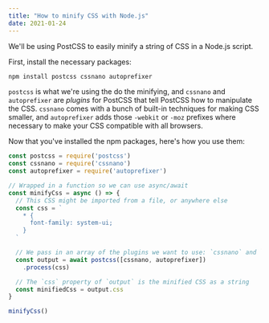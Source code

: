 ```yaml
---
title: "How to minify CSS with Node.js"
date: 2021-01-24
---
```

We'll be using PostCSS to easily minify a string of CSS in a Node.js script.

First, install the necessary packages:

```bash
npm install postcss cssnano autoprefixer
```

`postcss` is what we're using the do the minifying, and `cssnano` and `autoprefixer` are *plugins* for PostCSS that tell PostCSS how to manipulate the CSS. `cssnano` comes with a bunch of built-in techniques for making CSS smaller, and `autoprefixer` adds those `-webkit` or `-moz` prefixes where necessary to make your CSS compatible with all browsers.

Now that you've installed the npm packages, here's how you use them:

```javascript
const postcss = require('postcss')
const cssnano = require('cssnano')
const autoprefixer = require('autoprefixer')

// Wrapped in a function so we can use async/await
const minifyCss = async () => {
  // This CSS might be imported from a file, or anywhere else
  const css = `
    * {
      font-family: system-ui;
    }
  `

  // We pass in an array of the plugins we want to use: `cssnano` and `autoprefixer`
  const output = await postcss([cssnano, autoprefixer])
    .process(css)

  // The `css` property of `output` is the minified CSS as a string
  const minifiedCss = output.css
}

minifyCss()
```
